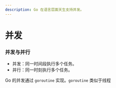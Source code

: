 ```yaml
---
description: Go 在语言层面天生支持并发。
---
```


# 并发

### 并发与并行

* 并发：同一时间段执行多个任务。
* 并行：同一时刻执行多个任务。

Go 的并发通过  `goroutine` 实现。`goroutine` 类似于线程
